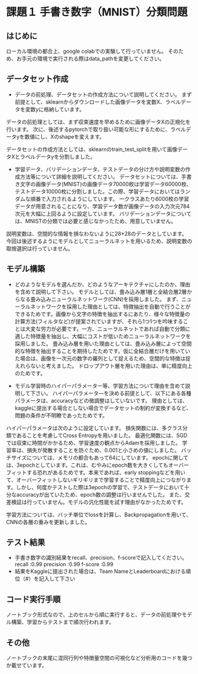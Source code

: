 # 課題１ 手書き数字（MNIST）分類問題
はじめに
----
ローカル環境の都合上、google colabでの実験して行っていません。
そのため、お手元の環境で実行される際はdata_pathを変更してください。


データセット作成
----
* データの前処理、データセットの作成方法について説明してください。
まず前提として、sklearnからダウンロードした画像データを変数X、ラベルデータを変数yに格納しています。

データの前処理としては、まず収束速度を早めるために画像データXの正規化を行います。
次に、後述するpytorchで取り扱い可能な形にするために、ラベルデータyを数値にし、Xのshapeを変えます。

データセットの作成方法としては、sklearnのtrain_test_splitを用いて画像データXとラベルデータyを分割しました。


* 学習データ、バリデーションデータ、テストデータの分け方や説明変数の作成方法等について詳細を説明してください。
データセットについては、手書き文字の画像データ(MNIST)の画像データ70000枚は学習データ60000枚、テストデータ10000枚に分割しました。この際、学習データにおいてはランダムな順番で入力されるようにしています。
一クラスあたり6000枚の学習データが用意されることになり、学習データ数が画像データの入力次元784次元を大幅に上回るように設定しています。
バリデーションデータについては、MNISTの分類では必要と感じなかったため、用意していません。


説明変数は、空間的な情報を損なわないように28*28のデータとしています。
今回は後述するようにモデルとしてニューラルネットを用いるため、説明変数の取捨選択は行っていません。


モデル構築
----
* どのようなモデルを選んだか、どのようなアーキテクチャにしたのか、理由を含めて説明して下さい。
モデルとしては、畳み込み層1層と全結合層2層からなる畳み込みニューラルネットワーク(CNN)を採用しました。
まず、ニューラルネットワークを採用した理由としては、特徴抽出を自動で行うことができるためです。画像から文字の特徴を抽出するにあたり、様々な特徴量の計算方法(フィルタなど)が提案されていますが、それら1つ1つを吟味することは大変な労力が必要です。一方、ニューラルネットであれば自動で分類に適した特徴量を抽出し、大幅にコストが低いためニューラルネットワークを採用しました。
畳み込み層を用いた理由としては、畳み込み層によって空間的な特徴を抽出することを期待したためです。仮に全結合層だけを用いていた場合は、画像を一次元の数字の羅列として捉えるため、空間的な特徴は捉えれらないと考えました。
ドロップアウト層を用いた理由は、単に精度向上のためです。



* モデル学習時のハイパーパラメーター等、学習方法について理由を含めて説明して下さい。
ハイパーパラメータ―を決める前提として、以下にある各種パラメータは、accuracyなどの微調整はしていないです。
理由としては、kaggleに提出する場合としない場合でデータセットの制約が変換するなど、問題の条件が不明瞭であったためです。

ハイパーパラメータは次のように設定しています。
損失関数には、多クラス分類であることを考慮してCross Entropyを用いました。
最適化関数には、SGDでは収束に時間がかかるため、学習速度の観点からAdamを採用しました。
学習率は、損失が発散することを防ぐため、0.001と小さめの値にしました。
バッチサイズについては、メモリの都合もあって64にしています。
epochに関しては、3epochとしています。これは、むやみにepoch数を大きくしてもオーバーフィットする恐れがあるためです。本来であれば、early stoppingなどを用いて、オーバーフィットしないギリギリまで学習することで精度向上につながります。しかし、何度かテストした際は3epochの学習で、テストデータにおいて十分なaccuracyが出ていたため、epoch数の調整は行いませんでした。
また、交差検証は行っていません。モデルの汎化性能を試す理由がなかったためです。


学習方法については、バッチ単位でlossを計算し、Backpropagationを用いて、CNNの各層の重みを更新しました。


テスト結果
----
* 手書き数字の識別結果をrecall、precision、f-scoreで記入してください。
recall      :0.99
precision   :0.99
f-score     :0.99
* 結果をKaggleに提出された場合は、Team NameとLeaderboardにおける順位（#）を記入して下さい

コード実行手順
----
ノートブック形式なので、上のセルから順に実行すると、データの前処理やモデル構築、学習からテストまで順次行われます。

その他
----
ノートブックの末尾に混同行列や特徴量空間の可視化など分析用のコードを幾つか載せています。